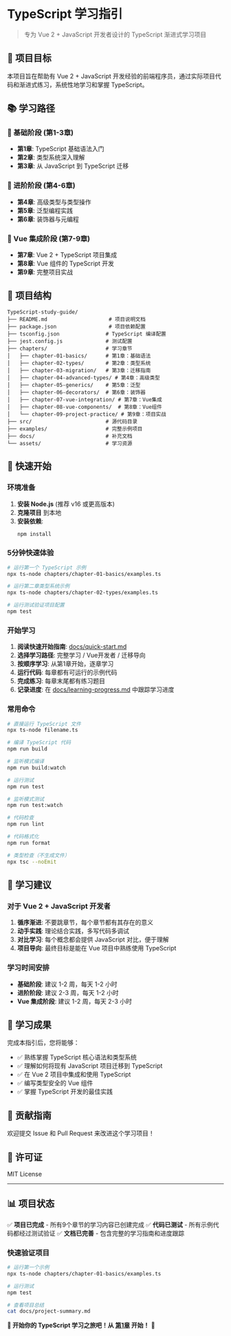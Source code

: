 # TypeScript 学习指引

> 专为 Vue 2 + JavaScript 开发者设计的 TypeScript 渐进式学习项目

## 🎯 项目目标

本项目旨在帮助有 Vue 2 + JavaScript 开发经验的前端程序员，通过实际项目代码和渐进式练习，系统性地学习和掌握 TypeScript。

## 📚 学习路径

### 🌱 基础阶段 (第1-3章)
- **第1章**: TypeScript 基础语法入门
- **第2章**: 类型系统深入理解  
- **第3章**: 从 JavaScript 到 TypeScript 迁移

### 🚀 进阶阶段 (第4-6章)
- **第4章**: 高级类型与类型操作
- **第5章**: 泛型编程实践
- **第6章**: 装饰器与元编程

### 🎨 Vue 集成阶段 (第7-9章)
- **第7章**: Vue 2 + TypeScript 项目集成
- **第8章**: Vue 组件的 TypeScript 开发
- **第9章**: 完整项目实战

## 📁 项目结构

```
TypeScript-study-guide/
├── README.md                    # 项目说明文档
├── package.json                 # 项目依赖配置
├── tsconfig.json               # TypeScript 编译配置
├── jest.config.js              # 测试配置
├── chapters/                   # 学习章节
│   ├── chapter-01-basics/      # 第1章：基础语法
│   ├── chapter-02-types/       # 第2章：类型系统
│   ├── chapter-03-migration/   # 第3章：迁移指南
│   ├── chapter-04-advanced-types/ # 第4章：高级类型
│   ├── chapter-05-generics/    # 第5章：泛型
│   ├── chapter-06-decorators/  # 第6章：装饰器
│   ├── chapter-07-vue-integration/ # 第7章：Vue集成
│   ├── chapter-08-vue-components/  # 第8章：Vue组件
│   └── chapter-09-project-practice/ # 第9章：项目实战
├── src/                        # 源代码目录
├── examples/                   # 完整示例项目
├── docs/                       # 补充文档
└── assets/                     # 学习资源
```

## 🚀 快速开始

### 环境准备

1. **安装 Node.js** (推荐 v16 或更高版本)
2. **克隆项目** 到本地
3. **安装依赖**:
   ```bash
   npm install
   ```

### 5分钟快速体验

```bash
# 运行第一个 TypeScript 示例
npx ts-node chapters/chapter-01-basics/examples.ts

# 运行第二章类型系统示例
npx ts-node chapters/chapter-02-types/examples.ts

# 运行测试验证项目配置
npm test
```

### 开始学习

1. **阅读快速开始指南**: [docs/quick-start.md](docs/quick-start.md)
2. **选择学习路径**: 完整学习 / Vue开发者 / 迁移导向
3. **按顺序学习**: 从第1章开始，逐章学习
4. **运行代码**: 每章都有可运行的示例代码
5. **完成练习**: 每章末尾都有练习题目
6. **记录进度**: 在 [docs/learning-progress.md](docs/learning-progress.md) 中跟踪学习进度

### 常用命令

```bash
# 直接运行 TypeScript 文件
npx ts-node filename.ts

# 编译 TypeScript 代码
npm run build

# 监听模式编译
npm run build:watch

# 运行测试
npm run test

# 监听模式测试
npm run test:watch

# 代码检查
npm run lint

# 代码格式化
npm run format

# 类型检查（不生成文件）
npx tsc --noEmit
```

## 📖 学习建议

### 对于 Vue 2 + JavaScript 开发者

1. **循序渐进**: 不要跳章节，每个章节都有其存在的意义
2. **动手实践**: 理论结合实践，多写代码多调试
3. **对比学习**: 每个概念都会提供 JavaScript 对比，便于理解
4. **项目导向**: 最终目标是能在 Vue 项目中熟练使用 TypeScript

### 学习时间安排

- **基础阶段**: 建议 1-2 周，每天 1-2 小时
- **进阶阶段**: 建议 2-3 周，每天 1-2 小时  
- **Vue 集成阶段**: 建议 1-2 周，每天 2-3 小时

## 🎯 学习成果

完成本指引后，您将能够：

- ✅ 熟练掌握 TypeScript 核心语法和类型系统
- ✅ 理解如何将现有 JavaScript 项目迁移到 TypeScript
- ✅ 在 Vue 2 项目中集成和使用 TypeScript
- ✅ 编写类型安全的 Vue 组件
- ✅ 掌握 TypeScript 开发的最佳实践

## 🤝 贡献指南

欢迎提交 Issue 和 Pull Request 来改进这个学习项目！

## 📄 许可证

MIT License

---

## 📊 项目状态

✅ **项目已完成** - 所有9个章节的学习内容已创建完成
✅ **代码已测试** - 所有示例代码都经过测试验证
✅ **文档已完善** - 包含完整的学习指南和进度跟踪

### 快速验证项目
```bash
# 运行第一个示例
npx ts-node chapters/chapter-01-basics/examples.ts

# 运行测试
npm test

# 查看项目总结
cat docs/project-summary.md
```

**🎉 开始你的 TypeScript 学习之旅吧！从 [第1章](chapters/chapter-01-basics/README.md) 开始！** 🚀
